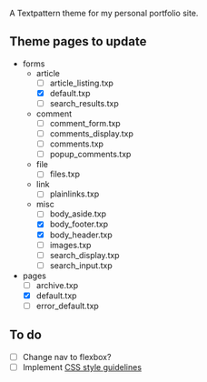 A Textpattern theme for my personal portfolio site.

## Theme pages to update
- forms
  - article
    - [ ] article_listing.txp
    - [x] default.txp
    - [ ] search_results.txp
  - comment
    - [ ] comment_form.txp
    - [ ] comments_display.txp
    - [ ] comments.txp
    - [ ] popup_comments.txp
  - file
    - [ ] files.txp
  - link
    - [ ] plainlinks.txp
  - misc
    - [ ] body_aside.txp
    - [x] body_footer.txp
    - [x] body_header.txp
    - [ ] images.txp
    - [ ] search_display.txp
    - [ ] search_input.txp
- pages
  - [ ] archive.txp
  - [x] default.txp
  - [ ] error_default.txp

## To do
- [ ] Change nav to flexbox?
- [ ] Implement [CSS style guidelines](http://cssguidelin.es/)
